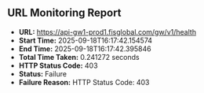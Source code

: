 ## URL Monitoring Report

- **URL:** https://api-gw1-prod1.fisglobal.com/gw/v1/health
- **Start Time:** 2025-09-18T16:17:42.154574
- **End Time:** 2025-09-18T16:17:42.395846
- **Total Time Taken:** 0.241272 seconds
- **HTTP Status Code:** 403
- **Status:** Failure
- **Failure Reason:** HTTP Status Code: 403
